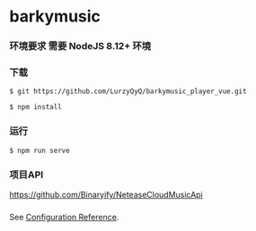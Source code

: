 # barkymusic

### 环境要求 需要 NodeJS 8.12+ 环境

### 下载

```
$ git https://github.com/LurzyQyQ/barkymusic_player_vue.git

$ npm install
```

### 运行
```
$ npm run serve
```

### 项目API

https://github.com/Binaryify/NeteaseCloudMusicApi


### 
See [Configuration Reference](https://cli.vuejs.org/config/).



